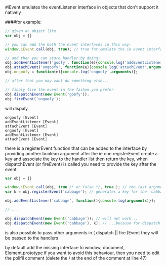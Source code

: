 #iEvent
emulates the eventListener interface in objects that don't support it natively<br>

####for example:

```javascript
// given an object like
var obj = {}

// you can add the both the event interfaces in this way:
window.iEvent.call(obj, true); // true for emulate the ie event interface, otherwise the argument can be omitted

// and then you can store handler by doing:
obj.addEventListener('goofy', function(e){console.log('addEventListener',arguments)});
obj.attachEvent('ongoofy', function(e){console.log('attachEvent',arguments)});
obj.ongoofy = function(e){console.log('ongoofy',arguments)};

// after that you may want do something else...

// finaly fire the event in the fashon you prefer
obj.dispatchEvent(new Event('goofy'));
obj.fireEvent('ongoofy');
```
will dispaly
```
ongoofy [Event]
addEventListener [Event]
attachEvent [Event]
ongoofy [Event]
addEventListener [Event]
attachEvent [Event]
```
there is a registerEvent function that can be added to the interface by providing another boolean argument after the ie one
registerEvent create a key and associate the key to the handler list then return the key, when dispatchEvent (or fireEvent) is called you need to provide the key after the event
```javascript
var obj = {}

window.iEvent.call(obj, true /* or false */, true ); // the last argument is for registerEvent interface
var k = obj.registerEvent('cabbage'); // generates a key for the 'cabbage' and store it in the k variable

obj.addEventListener('cabbage', function(){console.log(arguments)});

// ...

obj.dispatchEvent(new Event('cabbage')); // will not work...
obj.dispatchEvent(new Event('cabbage'), k); // ...because for dispatch the cabbage event you need to pass the key
```
is also possible to pass other arguments in ( dispatch || fire )Event they will be passed to the handlers

by default add the missing interface to window, document, Element.prototype if you want to avoid this behaviour, then you need to edit the polifil comment (delete the / at the end of the comment at line 47)
